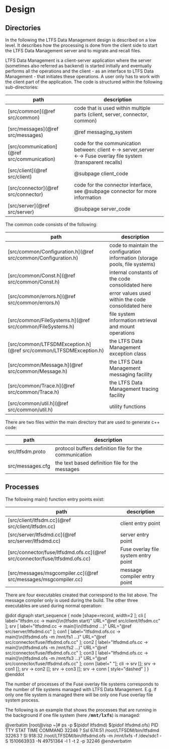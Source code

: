 # Design

<!--
 Copyright 2018 IBM Corp. All Rights Reserved.

 Licensed under the Apache License, Version 2.0 (the "License");
 you may not use this file except in compliance with the License.
 You may obtain a copy of the License at

  https://www.apache.org/licenses/LICENSE-2.0

 Unless required by applicable law or agreed to in writing, software
 distributed under the License is distributed on an "AS IS" BASIS,
 WITHOUT WARRANTIES OR CONDITIONS OF ANY KIND, either express or implied.
 See the License for the specific language governing permissions and
 limitations under the License.
-->

## Directories

In the following the LTFS Data Management design is described on a low
level. It describes how the processing is done from the client side to
start the LTFS Data Management server and to migrate and recall files.

LTFS Data Management is a client-server application where the server (sometimes also
referred as backend) is started initially and eventually performs all the
operations and the client - as an interface to LTFS Data Management - that initiates
these operations. A user only has to work with the client part of the
application. The code is structured within the following sub-directories:

path | description
----|----
[src/common](@ref src/common) | code that is used within multiple parts (client, server, connector, common)
[src/messages](@ref src/messages) | @ref messaging_system
[src/communication](@ref src/communication) | code for the communication between: client &larr;&rarr; server,server &larr;&rarr; Fuse overlay file system (transparent recalls)
[src/client](@ref src/client) | @subpage client_code
[src/connector](@ref src/connector) | code for the connector interface, see @subpage connector for more information
[src/server](@ref src/server) | @subpage server_code

The common code consists of the following:

path | description
----|----
[src/common/Configuration.h](@ref src/common/Configuration.h) | code to maintain the configuration information (storage pools, file systems)
[src/common/Const.h](@ref src/common/Const.h) | internal constants of the code consolidated here
[src/common/errors.h](@ref src/common/errors.h) | error values used within the code consolidated here
[src/common/FileSystems.h](@ref src/common/FileSystems.h) | file system information retrieval and mount operations
[src/common/LTFSDMException.h](@ref src/common/LTFSDMException.h) | the LTFS Data Management exception class
[src/common/Message.h](@ref src/common/Message.h) | the LTFS Data Management messaging facility
[src/common/Trace.h](@ref src/common/Trace.h) | the LTFS Data Management tracing facility
[src/common/util.h](@ref src/common/util.h) | utility functions

There are two files within the main directory that are used to generate c++ code:

path |description
----|----
src/ltfsdm.proto | protocol buffers definition file for the communication
src/messages.cfg | the text based definition file for the messages

## Processes

The following main() function entry points exist:

path |description
----|----
[src/client/ltfsdm.cc](@ref src/client/ltfsdm.cc) | client entry point
[src/server/ltfsdmd.cc](@ref src/server/ltfsdmd.cc) | server entry point
[src/connector/fuse/ltfsdmd.ofs.cc](@ref src/connector/fuse/ltfsdmd.ofs.cc) | Fuse overlay file system entry point
[src/messages/msgcompiler.cc](@ref src/messages/msgcompiler.cc) | message compiler entry point

There are four executables created that correspond to the list above. The
message compiler only is used during the build. The other three executables
are used during normal operation:

@dot
digraph start_sequence {
     node [shape=record, width=2 ];
     cli [ label="ltfsdm.cc &rarr; main()\n(ltfsdm start)" URL="@ref src/client/ltfsdm.cc" ];
     srv [ label="ltfsdmd.cc &rarr; main()\n(ltfsdmd ...)" URL="@ref src/server/ltfsdmd.cc" ];
     con1 [ label="ltfsdmd.ofs.cc &rarr; main()\n(ltfsdmd.ofs -m /mnt/fs1 ...)" URL="@ref src/connector/fuse/ltfsdmd.ofs.cc" ];
     con2 [ label="ltfsdmd.ofs.cc &rarr; main()\n(ltfsdmd.ofs -m /mnt/fs2 ...)" URL="@ref src/connector/fuse/ltfsdmd.ofs.cc" ];
     con3 [ label="ltfsdmd.ofs.cc &rarr; main()\n(ltfsdmd.ofs -m /mnt/fs3 ...)" URL="@ref src/connector/fuse/ltfsdmd.ofs.cc" ];
     conn [label="            "];
     cli -> srv [];
     srv -> con1 [];
     srv -> con2 [];
     srv -> con3 [];
     srv -> conn [ style="dashed" ]
 }
 @enddot

The number of processes of the Fuse overlay file systems corresponds to
the number of file systems managed with LTFS Data Management. E.g. if only
one file system is managed there will be only one Fuse overlay file system
process.

The following is an example that shows the processes that are running in the
background if one file system (here <tt><b>/mnt/lxfs</b></tt>) is managed:

@verbatim
   [root\@visp ~]# ps -p $(pidof ltfsdmd) $(pidof ltfsdmd.ofs)
    PID TTY     STAT   TIME COMMAND
    32246 ?        Ssl  674:51 /root/LTFSDM/bin/ltfsdmd
    32263 ?        Sl   918:32 /root/LTFSDM/bin/ltfsdmd.ofs -m /mnt/lxfs -f /dev/sdc1 -S 1510663933 -N 49751364 -l 1 -t 2 -p 32246
@endverbatim
